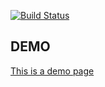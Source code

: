 [![Build Status](https://secure.travis-ci.org/kidomah/tscheme.png?branch=master)](http://travis-ci.org/kidomah/tscheme)

## DEMO

[This is a demo page](http://kidomah.github.io/tscheme/)
